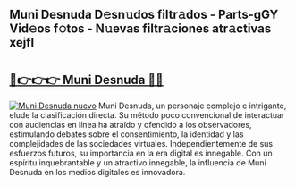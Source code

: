 ## Muni Desnuda D𝚎sn𝚞dos filtr𝚊dos - Parts-gGY Vid𝚎os f𝚘tos - N𝚞evas filtr𝚊ciones atr𝚊ctivas xejfI

# <h2><a href="http://mb7mip.tromn.icu/?c=Muni+Desnuda">🔗👉👉👉 Muni Desnuda 🔗🔗</a></h2>

[![Muni Desnuda nuevo](https://i.imgur.com/pEAQMta.gif)](http://mb7mip.tromn.icu/?c=Muni+Desnuda)
Muni Desnuda, un personaje complejo e intrigante, elude la clasificación directa. Su método poco convencional de interactuar con audiencias en línea ha atraído y ofendido a los observadores, estimulando debates sobre el consentimiento, la identidad y las complejidades de las sociedades virtuales. Independientemente de sus esfuerzos futuros, su importancia en la era digital es innegable. Con un espíritu inquebrantable y un atractivo innegable, la influencia de Muni Desnuda en los medios digitales es innovadora.

